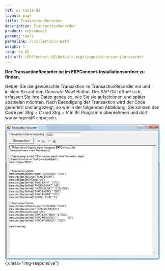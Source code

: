 ```yaml
---
ref: ec-tools-01
layout: page
title: TransactionRecorder
description: TransactionRecorder
product: erpconnect
parent: tools
permalink: /:collection/:path
weight: 1
lang: de_DE
old_url: /ERPConnect-DE/default.aspx?pageid=transactionrecorder
---
```


**Der TransactionRecorder ist im ERPConnect-Installationsordner zu finden.**

Geben Sie die gewünschte Transaktion im TransactionRecorder ein und klicken Sie auf den *Generate Now*! Button. Der SAP GUI öffnet sich, erfassen Sie Ihre Daten genau so, wie Sie sie aufzeichnen und später abspielen möchten. Nach Beendigung der Transaktion wird der Code generiert und angezeigt, so wie in der folgenden Abbildung. Sie können den Code per *Strg + C* und *Strg + V* in Ihr Programm übernehmen und dort wunschgemäß anpassen.

![Tools-001](/img/content/Tools-001.png){:class="img-responsive"}